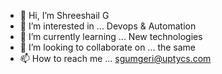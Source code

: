 - 👋 Hi, I’m Shreeshail G
- 👀 I’m interested in ... Devops & Automation
- 🌱 I’m currently learning ... New technologies
- 💞️ I’m looking to collaborate on ... the same
- 📫 How to reach me ... sgumgeri@uptycs.com

<!---
sgumgeri-uptycs/sgumgeri-uptycs is a ✨ special ✨ repository because its `README.md` (this file) appears on your GitHub profile.
You can click the Preview link to take a look at your changes.
--->
